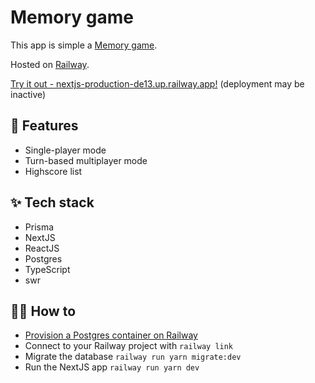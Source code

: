 # Memory game

This app is simple a [Memory game](https://www.ultraboardgames.com/memory/game-rules.php).

Hosted on [Railway](https://railway.app/).

[Try it out - nextjs-production-de13.up.railway.app!](https://nextjs-production-de13.up.railway.app) (deployment may be inactive)

## 🚀 Features

- Single-player mode
- Turn-based multiplayer mode
- Highscore list

## ✨ Tech stack

- Prisma
- NextJS
- ReactJS
- Postgres
- TypeScript
- swr

## 💁‍♀️ How to 

- [Provision a Postgres container on Railway](https://dev.new)
- Connect to your Railway project with `railway link`
- Migrate the database `railway run yarn migrate:dev`
- Run the NextJS app `railway run yarn dev`

